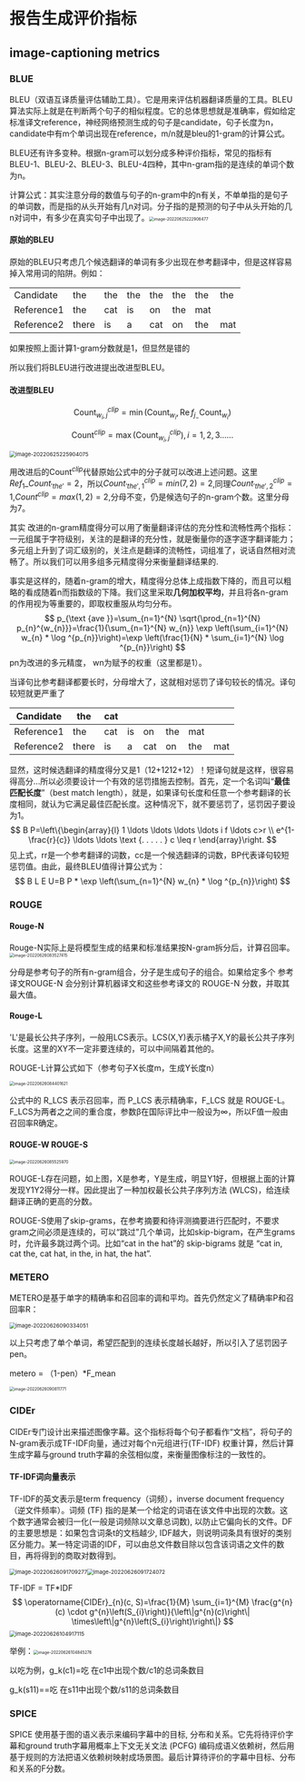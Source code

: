 



# 报告生成评价指标

## image-captioning metrics

### BLUE

BLEU（双语互译质量评估辅助工具）。它是用来评估机器翻译质量的工具。BLEU算法实际上就是在判断两个句子的相似程度。它的总体思想就是准确率，假如给定标准译文reference，神经网络预测生成的句子是candidate，句子长度为n，candidate中有m个单词出现在reference，m/n就是bleu的1-gram的计算公式。

BLEU还有许多变种。根据n-gram可以划分成多种评价指标，常见的指标有BLEU-1、BLEU-2、BLEU-3、BLEU-4四种，其中n-gram指的是连续的单词个数为n。

计算公式：其实注意分母的数值与句子的n-gram中的n有关，不单单指的是句子的单词数，而是指的从头开始有几n对词。分子指的是预测的句子中从头开始的几n对词中，有多少在真实句子中出现了。<img src="image/image-20220625222906477.png" alt="image-20220625222906477" style="zoom: 50%;" />

#### 原始的BLEU

原始的BLEU只考虑几个候选翻译的单词有多少出现在参考翻译中，但是这样容易掉入常用词的陷阱。例如：

|            |       |      |      |      |      |      |      |
| ---------- | ----- | ---- | ---- | ---- | ---- | ---- | ---- |
| Candidate  | the   | the  | the  | the  | the  | the  | the  |
| Reference1 | the   | cat  | is   | on   | the  | mat  |      |
| Reference2 | there | is   | a    | cat  | on   | the  | mat  |

如果按照上面计算1-gram分数就是1，但显然是错的

所以我们将BLEU进行改进提出改进型BLEU。

#### 改进型BLEU


$$
\operatorname{Count}_{w_{i}, j}^{c l i p}=\min \left(\operatorname{Count}_{w_{i}}, \operatorname{Re} f_{j_{-}} \operatorname{Count}_{w_{i}}\right)
$$

$$
\operatorname{Count}^{c l i p}=\max \left(\operatorname{Count}_{w_{i}, j}^{c l i p}\right), i=1,2,3 \ldots \ldots
$$

<img src="image/image-20220625225904075.png" alt="image-20220625225904075" style="zoom:67%;" />

用改进后的$\operatorname{Count}^{c l i p}$代替原始公式中的分子就可以改进上述问题。这里$Ref_{1}\_Count_{'the'}=2$，所以$Count_{'the',1}^{clip}=min(7,2)=2$,同理$Count_{'the',2}^{clip}=1$,$Count^{clip}=max(1,2)=2$,分母不变，仍是候选句子的n-gram个数。这里分母为7。

其实 改进的n-gram精度得分可以用了衡量翻译评估的充分性和流畅性两个指标：一元组属于字符级别，关注的是翻译的充分性，就是衡量你的逐字逐字翻译能力； 多元组上升到了词汇级别的，关注点是翻译的流畅性，词组准了，说话自然相对流畅了。所以我们可以用多组多元精度得分来衡量翻译结果的.

事实是这样的，随着n-gram的增大，精度得分总体上成指数下降的，而且可以粗略的看成随着n而指数级的下降。我们这里采取**几何加权平均**，并且将各n-gram的作用视为等重要的，即取权重服从均匀分布。
$$
p_{\text {ave }}=\sum_{n=1}^{N} \sqrt{\prod_{n=1}^{N} p_{n}^{w_{n}}}=\frac{1}{\sum_{n=1}^{N} w_{n}} \exp \left(\sum_{i=1}^{N} w_{n} * \log ^{p_{n}}\right)=\exp \left(\frac{1}{N} * \sum_{i=1}^{N} \log ^{p_{n}}\right)
$$
pn为改进的多元精度， wn为赋予的权重（这里都是1）。

当译句比参考翻译都要长时，分母增大了，这就相对惩罚了译句较长的情况。译句较短就更严重了

| Candidate  | the   | cat  |      |      |      |      |      |
| ---------- | ----- | ---- | ---- | ---- | ---- | ---- | ---- |
| Reference1 | the   | cat  | is   | on   | the  | mat  |      |
| Reference2 | there | is   | a    | cat  | on   | the  | mat  |

显然，这时候选翻译的精度得分又是1（12+1212+12）！短译句就是这样，很容易得高分…所以必须要设计一个有效的惩罚措施去控制。首先，定一个名词叫“**最佳匹配长度**”（best match length），就是，如果译句长度和任意一个参考翻译的长度相同，就认为它满足最佳匹配长度。这种情况下，就不要惩罚了，惩罚因子要设为1。
$$
B P=\left\{\begin{array}{l}
1 \ldots \ldots \ldots \ldots i f \ldots c>r \\
e^{1-\frac{r}{c}} \ldots \ldots \text {. . . . . } c \leq r
\end{array}\right.
$$
见上式，rr是一个参考翻译的词数，cc是一个候选翻译的词数，BP代表译句较短惩罚值。由此，最终BLEU值得计算公式为：
$$
B L E U=B P * \exp \left(\sum_{n=1}^{N} w_{n} * \log ^{p_{n}}\right)
$$

### ROUGE 

#### Rouge-N

Rouge-N实际上是将模型生成的结果和标准结果按N-gram拆分后，计算召回率。<img src="image/image-20220626083527415.png" alt="image-20220626083527415" style="zoom:50%;" />

分母是参考句子的所有n-gram组合，分子是生成句子的组合。如果给定多个 参考译文ROUGE-N 会分别计算机器译文和这些参考译文的 ROUGE-N 分数，并取其最大值。

#### Rouge-L

'L'是最长公共子序列，一般用LCS表示。LCS(X,Y)表示橘子X,Y的最长公共子序列长度。这里的XY不一定非要连续的，可以中间隔着其他的。

ROUGE-L计算公式如下（参考句子X长度m，生成Y长度n）

<img src="image/image-20220626084401621.png" alt="image-20220626084401621" style="zoom:50%;" />

公式中的 R_LCS 表示召回率，而 P_LCS 表示精确率，F_LCS 就是 ROUGE-L。F_LCS为两者之之间的重合度，参数β在国际评比中一般设为∞，所以F值一般由召回率R确定。

#### ROUGE-W ROUGE-S

<img src="image/image-20220626085525970.png" alt="image-20220626085525970" style="zoom:50%;" />



ROUGE-L存在问题，如上图，X是参考，Y是生成，明显Y1好，但根据上面的计算发现Y1Y2得分一样。因此提出了一种加权最长公共子序列方法 (WLCS)，给连续翻译正确的更高的分数。

ROUGE-S使用了skip-grams，在参考摘要和待评测摘要进行匹配时，不要求gram之间必须是连续的，可以“跳过”几个单词，比如skip-bigram，在产生grams时，允许最多跳过两个词。比如“cat in the hat”的 skip-bigrams 就是 “cat in, cat the, cat hat, in the, in hat, the hat”.

### METERO

METERO是基于单字的精确率和召回率的调和平均。首先仍然定义了精确率P和召回率R：

<img src="image/image-20220626090334051.png" alt="image-20220626090334051" style="zoom:67%;" />

以上只考虑了单个单词，希望匹配到的连续长度越长越好，所以引入了惩罚因子pen。

metero = （1-pen）*F_mean

<img src="image/image-20220626090811771.png" alt="image-20220626090811771" style="zoom:50%;" />

### CIDEr

CIDEr专门设计出来描述图像字幕。这个指标将每个句子都看作“文档”，将句子的N-gram表示成TF-IDF向量，通过对每个n元组进行(TF-IDF) 权重计算，然后计算生成字幕与ground truth字幕的余弦相似度，来衡量图像标注的一致性的。

#### TF-IDF词向量表示

TF-IDF的英文表示是term frequency（词频），inverse document frequency（逆文件频率）。词频 (TF) 指的是某一个给定的词语在该文件中出现的次数。这个数字通常会被归一化(一般是词频除以文章总词数), 以防止它偏向长的文件。DF的主要思想是：如果包含词条t的文档越少, IDF越大，则说明词条具有很好的类别区分能力。某一特定词语的IDF，可以由总文件数目除以包含该词语之文件的数目，再将得到的商取对数得到。

<img src="image/image-20220626091709277.png" alt="image-20220626091709277" style="zoom: 67%;" /><img src="image/image-20220626091724072.png" alt="image-20220626091724072" style="zoom: 67%;" />

TF-IDF = TF*IDF
$$
\operatorname{CIDEr}_{n}(c, S)=\frac{1}{M} \sum_{i=1}^{M} \frac{g^{n}(c) \cdot g^{n}\left(S_{i}\right)}{\left\|g^{n}(c)\right\| \times\left\|g^{n}\left(S_{i}\right)\right\|}
$$
<img src="image/image-20220626104917115.png" alt="image-20220626104917115" style="zoom:67%;" />

举例：<img src="image/image-20220626104845276.png" alt="image-20220626104845276" style="zoom: 50%;" />

以吃为例，g_k(c1)=吃 在c1中出现个数/c1的总词条数目

g_k(s11)==吃 在s11中出现个数/s11的总词条数目
### SPICE
SPICE 使用基于图的语义表示来编码字幕中的目标, 分布和关系。它先将待评价字幕和ground truth字幕用概率上下文无关文法 (PCFG) 编码成语义依赖树，然后用基于规则的方法把语义依赖树映射成场景图。最后计算待评价的字幕中目标、分布和关系的F分数。

